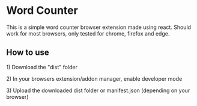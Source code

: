 <h1>Word Counter</h1>
<p>This is a simple word counter browser extension made using react. Should work for most browsers, only tested for chrome, firefox and edge.</p>

<h2>How to use</h2>
<p>1) Download the "dist" folder</p>
<p>2) In your browsers extension/addon manager, enable developer mode</p>
<p>3) Upload the downloaded dist folder or manifest.json (depending on your browser)<p>
